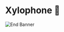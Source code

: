 # Xylophone 🎹



![End Banner](https://github.com/londonappbrewery/Images/blob/master/readme-end-banner.png)
